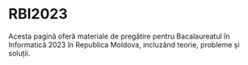 # RBI2023
Acesta pagină oferă materiale de pregătire pentru Bacalaureatul în Informatică 2023 în Republica Moldova, incluzând teorie, probleme și soluții.
